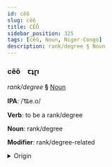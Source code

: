 ```yaml
---
id: cêô
slug: cêô
title: CÊÔ
sidebar_position: 325
tags: [cêô, Noun, Niger-Congo]
description: rank/degree § Noun
---
```


### cêô&emsp;<span kind="abugida">ꞇʇɽı</span>

*rank/degree* **§** [Noun](../../tags/Noun)

**IPA**: /ˈt͡ɕe.o/

**Verb**: to be a rank/degree

**Noun**: rank/degree

**Modifier**: rank/degree-related

<details>
    <summary>Origin</summary>
    Swahili cheo  [t͡ɕeo]<br/>
    <em>Niger-Congo Language Family</em>
</details>